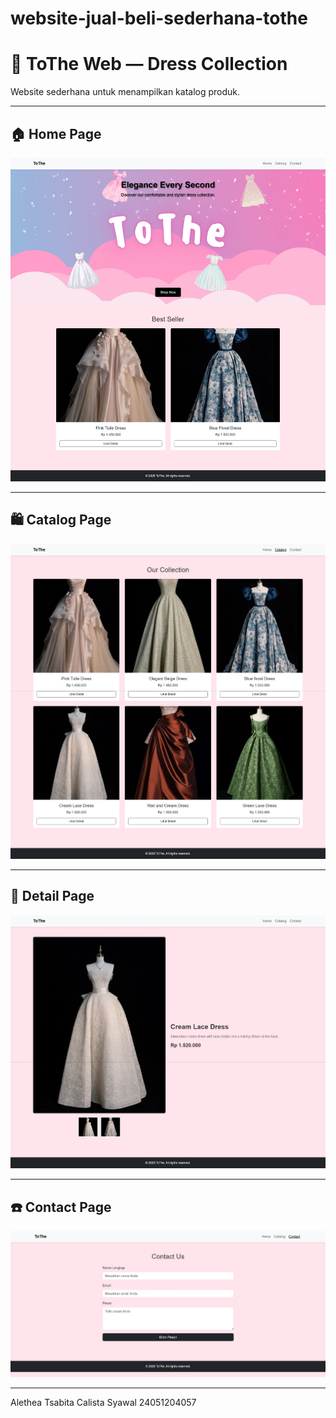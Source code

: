 # website-jual-beli-sederhana-tothe
# 🖤 ToThe Web — Dress Collection

Website sederhana untuk menampilkan katalog produk.

---

## 🏠 Home Page
<p align="center">
  <img src="home tothe.jpeg" width="800" alt="Home Page">
</p>

---

## 🛍️ Catalog Page
<p align="center">
  <img src="catalog tothe.jpeg" width="800" alt="Catalog Page">
</p>

---

## 👗 Detail Page
<p align="center">
  <img src="detail tothe.jpeg" width="800" alt="Detail Page">
</p>

---

## ☎️ Contact Page
<p align="center">
  <img src="contact tothe.jpeg" width="800" alt="Contact Page">
</p>

---
Alethea Tsabita Calista Syawal
24051204057

